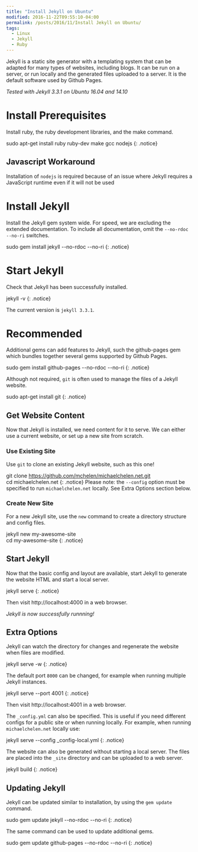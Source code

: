 ```yaml
---
title: "Install Jekyll on Ubuntu"
modified: 2016-11-22T09:55:10-04:00
permalink: /posts/2016/11/Install Jekyll on Ubuntu/
tags:
  - Linux
  - Jekyll
  - Ruby
---
```


Jekyll is a static site generator with a templating system that can be adapted for many types of websites, including blogs. It can be run on a server, or run locally and the generated files uploaded to a server. It is the default software used by Github Pages.

_Tested with Jekyll 3.3.1 on Ubuntu 16.04 and 14.10_

Install Prerequisites
======
Install ruby, the ruby development libraries, and the make command.

sudo apt-get install ruby ruby-dev make gcc nodejs
{: .notice}

## Javascript Workaround
Installation of  `nodejs` is required because of an issue where Jekyll requires a JavaScript runtime even if it will not be used

Install Jekyll
======
Install the Jekyll gem system wide. For speed, we are excluding the extended documentation. To include all documentation, omit the `--no-rdoc --no-ri` switches.

sudo gem install jekyll --no-rdoc --no-ri
{: .notice}

Start Jekyll
======
Check that Jekyll has been successfully installed.

jekyll -v
{: .notice}

The current version is `jekyll 3.3.1`.

Recommended
======

Additional gems can add features to Jekyll, such the github-pages gem which bundles together several gems supported by Github Pages.

sudo gem install github-pages --no-rdoc --no-ri
{: .notice}

Although not required, `git` is often used to manage the files of a Jekyll website.

sudo apt-get install git
{: .notice}

## Get Website Content

Now that Jekyll is installed, we need content for it to serve. We can either use a current website, or set up a new site from scratch.

### Use Existing Site

Use `git` to clone an existing Jekyll website, such as this one!

git clone https://github.com/mchelen/michaelchelen.net.git <br>
cd michaelchelen.net
{: .notice}
Please note: the `--config` option must be specified to run `michaelchelen.net` locally. See Extra Options section below.

### Create New Site

For a new Jekyll site, use the `new` command to create a directory structure and config files.

jekyll new my-awesome-site <br>
cd my-awesome-site 
{: .notice}

## Start Jekyll

Now that the basic config and layout are available, start Jekyll to generate the website HTML and start a local server.

jekyll serve
{: .notice}

Then visit http://localhost:4000 in a web browser.

_Jekyll is now successfully runnning!_

## Extra Options

Jekyll can watch the directory for changes and regenerate the website when files are modified.

jekyll serve -w
{: .notice}

The default port `8000` can be changed, for example when running multiple Jekyll instances.

jekyll serve --port 4001
{: .notice}

Then visit http://localhost:4001 in a web browser.

The `_config.yml` can also be specified. This is useful if you need different configs for a public site or when running locally. For example, when running `michaelchelen.net` locally use:

jekyll serve --config _config-local.yml
{: .notice}

The website can also be generated without starting a local server. The files are placed into the `_site` directory and can be uploaded to a web server.

jekyll build
{: .notice}

## Updating Jekyll

Jekyll can be updated similar to installation, by using the `gem update` command.

sudo gem update jekyll --no-rdoc --no-ri
{: .notice}

The same command can be used to update additional gems.

sudo gem update github-pages --no-rdoc --no-ri
{: .notice}
